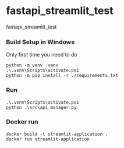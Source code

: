 # fastapi_streamlit_test
fastapi_streamlit_test


### Build Setup in Windows

Only first time you need to do 

```
python -m venv .venv
.\.venv\Scripts\activate.ps1
python -m pip install -r ./requirements.txt
```


### Run 

```
.\.venv\Scripts\activate.ps1
python .\src\api_manager.py
```


### Docker run 

```
docker build -t streamlit-application .
docker run streamlit-application 
```
